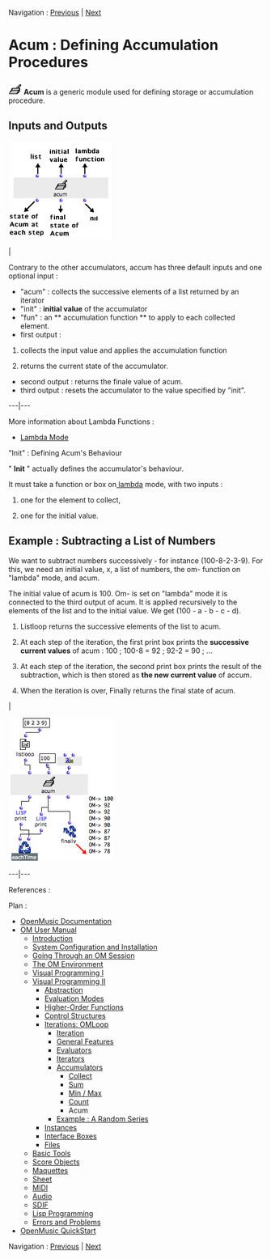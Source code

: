
Navigation : [Previous](Count "page précédente\(Count\)") | [Next](LoopExample "Next\(Example : A Random Series\)")

# Acum : Defining Accumulation Procedures

**![](../res/acum_icon.png) Acum** is a generic module used for defining
storage or accumulation procedure.

## Inputs and Outputs

![](../res/acum-inouts.png)

|

Contrary to the other accumulators, accum has three default inputs and one
optional input :

  * "acum" : collects the successive elements of a list returned by an iterator
  * "init" :  **initial value** of the accumulator
  * "fun" : an ** accumulation function ** to apply to each collected element.
  * first output : 

  1. collects the input value and applies the accumulation function

  2. returns the current state of the accumulator.

  * second output : returns the finale value of acum. 
  * third output : resets the accumulator to the value specified by "init".

  
  
---|---  
  
More information about Lambda Functions :

  * [Lambda Mode](LambdaMode)

"Init" : Defining Acum's Behaviour

" **Init** " actually defines the accumulator's behaviour.

It must take a function or box on[ lambda](LambdaMode) mode, with two
inputs :

  1. one for the element to collect,

  2. one for the initial value.

## Example : Subtracting a List of Numbers

We want to subtract numbers successively - for instance (100-8-2-3-9). For
this, we need an initial value, x, a list of numbers, the om- function on
"lambda" mode, and acum.

The initial value of acum is 100. Om- is set on "lambda" mode it is connected
to the third output of acum. It is applied recursively to the elements of the
list and to the initial value. We get (100 - a - b - c - d).

  1. Listloop returns the successive elements of the list to acum.

  2. At each step of the iteration, the first print box prints the **successive current values** of acum : 100 ; 100-8 = 92 ; 92-2 = 90 ; ...

  3. At each step of the iteration, the second print box prints the result of the subtraction, which is then stored as **the new current value** of accum.

  4. When the iteration is over, Finally returns the final state of acum.

|

![](../res/acum3.png)  
  
---|---  
  
References :

Plan :

  * [OpenMusic Documentation](OM-Documentation)
  * [OM User Manual](OM-User-Manual)
    * [Introduction](00-Sommaire)
    * [System Configuration and Installation](Installation)
    * [Going Through an OM Session](Goingthrough)
    * [The OM Environment](Environment)
    * [Visual Programming I](BasicVisualProgramming)
    * [Visual Programming II](AdvancedVisualProgramming)
      * [Abstraction](Abstraction)
      * [Evaluation Modes](EvalModes)
      * [Higher-Order Functions](HighOrder)
      * [Control Structures](Control)
      * [Iterations: OMLoop](OMLoop)
        * [Iteration](LoopIntro)
        * [General Features](LoopGeneral)
        * [Evaluators](LoopEvaluators)
        * [Iterators](LoopIterators)
        * [Accumulators](LoopAccumulators)
          * [Collect](Collect)
          * [Sum](Sum)
          * [Min / Max](MinMax)
          * [Count](Count)
          * Acum
        * [Example : A Random Series](LoopExample)
      * [Instances](Instances)
      * [Interface Boxes](InterfaceBoxes)
      * [Files](Files)
    * [Basic Tools](BasicObjects)
    * [Score Objects](ScoreObjects)
    * [Maquettes](Maquettes)
    * [Sheet](Sheet)
    * [MIDI](MIDI)
    * [Audio](Audio)
    * [SDIF](SDIF)
    * [Lisp Programming](Lisp)
    * [Errors and Problems](errors)
  * [OpenMusic QuickStart](QuickStart-Chapters)

Navigation : [Previous](Count "page précédente\(Count\)") | [Next](LoopExample "Next\(Example : A Random Series\)")

